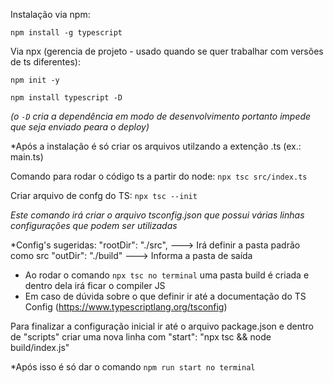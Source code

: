 Instalação via npm:

``` npm install -g typescript ```

Via npx (gerencia de projeto - usado quando se quer trabalhar com versões de ts diferentes):

``` npm init -y ```

``` npm install typescript -D ``` 

<i>(o ``` -D ``` cria a dependência em modo de desenvolvimento portanto impede que seja enviado peara o deploy)</i>

*Após a instalação é só criar os arquivos utilzando a extenção .ts (ex.: main.ts)


Comando para rodar o código ts a partir do node: ``` npx tsc src/index.ts ```

Criar arquivo de confg do TS:
``` npx tsc --init ```

<i>Este comando irá criar o arquivo tsconfig.json que possui várias linhas configurações que podem ser utilizadas</i>

*Config's sugeridas:
    "rootDir": "./src", ---> Irá definir a pasta padrão como src 
    "outDir": "./build" ---> Informa a pasta de saída

- Ao rodar o comando ``` npx tsc no terminal ``` uma pasta build é criada e dentro dela irá ficar o compiler JS
- Em caso de dúvida sobre o que definir ir até a documentação do TS Config (https://www.typescriptlang.org/tsconfig)

Para finalizar a configuração inicial ir até o arquivo package.json e dentro de "scripts" criar uma nova linha com "start": "npx tsc && node build/index.js"

*Após isso é só dar o comando ``` npm run start no terminal ``` 

